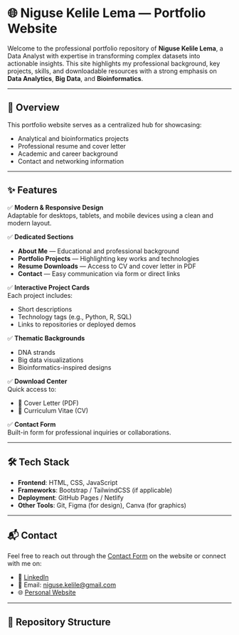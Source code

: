 # 🌐 Niguse Kelile Lema — Portfolio Website

Welcome to the professional portfolio repository of **Niguse Kelile Lema**, a Data Analyst with expertise in transforming complex datasets into actionable insights. This site highlights my professional background, key projects, skills, and downloadable resources with a strong emphasis on **Data Analytics**, **Big Data**, and **Bioinformatics**.

---

## 🚀 Overview

This portfolio website serves as a centralized hub for showcasing:

- Analytical and bioinformatics projects
- Professional resume and cover letter
- Academic and career background
- Contact and networking information

---

## ✨ Features

✅ **Modern & Responsive Design**  
Adaptable for desktops, tablets, and mobile devices using a clean and modern layout.

✅ **Dedicated Sections**  
- **About Me** — Educational and professional background  
- **Portfolio Projects** — Highlighting key works and technologies  
- **Resume Downloads** — Access to CV and cover letter in PDF  
- **Contact** — Easy communication via form or direct links

✅ **Interactive Project Cards**  
Each project includes:
- Short descriptions
- Technology tags (e.g., Python, R, SQL)
- Links to repositories or deployed demos

✅ **Thematic Backgrounds**  
- DNA strands
- Big data visualizations
- Bioinformatics-inspired designs

✅ **Download Center**  
Quick access to:
- 📝 Cover Letter (PDF)
- 📄 Curriculum Vitae (CV)

✅ **Contact Form**  
Built-in form for professional inquiries or collaborations.

---

## 🛠️ Tech Stack

- **Frontend**: HTML, CSS, JavaScript
- **Frameworks**: Bootstrap / TailwindCSS (if applicable)
- **Deployment**: GitHub Pages / Netlify
- **Other Tools**: Git, Figma (for design), Canva (for graphics)

---

## 📬 Contact

Feel free to reach out through the [Contact Form](#) on the website or connect with me on:

- 💼 [LinkedIn](https://www.linkedin.com/in/niguse-kelile-lema/)
- 📧 Email: niguse.kelile@gmail.com
- 🌐 [Personal Website](https://nigusekelile.github.io/)

---

## 📂 Repository Structure

